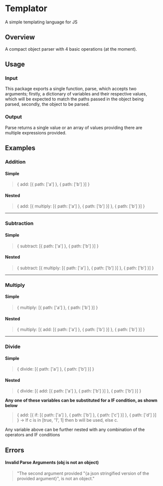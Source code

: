 # Templator
A simple templating language for JS

## Overview

A compact object parser with 4 basic operations (at the moment).

## Usage

### Input

This package exports a single function, parse, which accepts two arguments; firstly, a dictionary of variables and their respective values, which will be expected to match the paths passed in the object being parsed, secondly, the object to be parsed.

### Output

Parse returns a single value or an array of values providing there are multiple expressions provided.

## Examples

### Addition

#### Simple
> { add: [{ path: ['a'] }, { path: ['b'] }] }

#### Nested
> { add: [{ multiply: [{ path: ['a'] }, { path: ['b'] }] }, { path: ['b'] }] }

<hr/>

### Subtraction

#### Simple
> { subtract: [{ path: ['a'] }, { path: ['b'] }] }

#### Nested
> { subtract: [{ multiply: [{ path: ['a'] }, { path: ['b'] }] }, { path: ['b'] }] }

<hr/>

### Multiply

#### Simple
> { multiply: [{ path: ['a'] }, { path: ['b'] }] }

#### Nested
> { multiply: [{ add: [{ path: ['a'] }, { path: ['b'] }] }, { path: ['b'] }] }

<hr/>

### Divide

#### Simple
> { divide: [{ path: ['a'] }, { path: ['b'] }] }

#### Nested
> { divide: [{ add: [{ path: ['a'] }, { path: ['b'] }] }, { path: ['b'] }] }

**Any one of these variables can be substituted for a IF condition, as shown below**

> { add: [{ if: [{ path: ['a'] }, { path: ['b'] }, { path: ['c'] }] }, { path: ['d'] }] } -> If c is in [true, '1', 1] then b will be used, else c.

Any variable above can be further nested with any combination of the operators and IF conditions

## Errors

#### Invalid Parse Arguments (obj is not an object)

> "The second argument provided "{a json stringified version of the provided argument}", is not an object."

<!-- #### An expression does not start with a recognized conditional or operator

> "Invalid operator provided in expression "{provided expression}", expected one of "{string of available operators}"."

#### No key present in dictionary for a given expression

> "No key present in dictionary "{json stringified dictionary}" for variable key "{resolved variable key}"."

#### No key present in dictionary for an OR conditional

> "No keys present in dictionary "{json stringified dictionary}" for variable keys "{resolved variable key a}" or "{resolved variable key b}" in OR conditional "{provided expression}"."

#### No key present in dictionary for resolve variable key in IF conditional

> "No key present in dictionary "{json stringified dictionary}" for variable key "{resolved key to evaluate}" in IF conditional "{provided expression}"." -->
